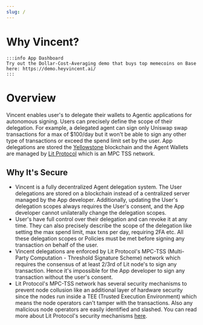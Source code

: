 ```yaml
---
slug: /
---
```


# Why Vincent?

	:::info App Dashboard
	Try out the Dollar-Cost-Averaging demo that buys top memecoins on Base here: https://demo.heyvincent.ai/
	:::

# Overview

Vincent enables user's to delegate their wallets to Agentic applications for autonomous signing. Users can precisely define the scope of their delegation. For example, a delegated agent can sign only Uniswap swap transactions for a max of $100/day but it won't be able to sign any other type of transactions or exceed the spend limit set by the user. App delegations are stored the [Yellowstone](https://developer.litprotocol.com/connecting-to-a-lit-network/lit-blockchains/chronicle-yellowstone) blockchain and the Agent Wallets are managed by [Lit Protocol](https://developer.litprotocol.com/) which is an MPC TSS network.

## Why It's Secure

* Vincent is a fully decentralized Agent delegation system. The User delegations are stored on a blockchain instead of a centralized server managed by the App developer. Additionally, updating the User's delegation scopes always requires the User's consent, and the App developer cannot unilaterally change the delegation scopes.
* User's have full control over their delegation and can revoke it at any time. They can also precisely describe the scope of the delegation like setting the max spend limit, max txns per day, requiring 2FA etc. All these delegation scopes or Policies must be met before signing any transaction on behalf of the user.
* Vincent delegations are enforced by Lit Protocol's MPC-TSS (Multi-Party Computation - Threshold Signature Scheme) network which requires the consensus of at least 2/3rd of Lit node's to sign any transaction. Hence it's impossible for the App developer to sign any transaction without the user's consent.
* Lit Protocol's MPC-TSS network has several security mechanisms to prevent node collusion like an additional layer of hardware security since the nodes run inside a TEE (Trusted Execution Environment) which means the node operators can't tamper with the transactions. Also any malicious node operators are easily identified and slashed. You can read more about Lit Protocol's security mechanisms [here](https://developer.litprotocol.com/security/introduction).
